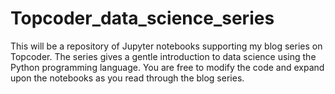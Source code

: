 # Topcoder_data_science_series
This will be a repository of Jupyter notebooks supporting my blog series on Topcoder. The series gives a gentle introduction to data science using the Python programming language. You are free to modify the code and expand upon the notebooks as you read through the blog series. 
